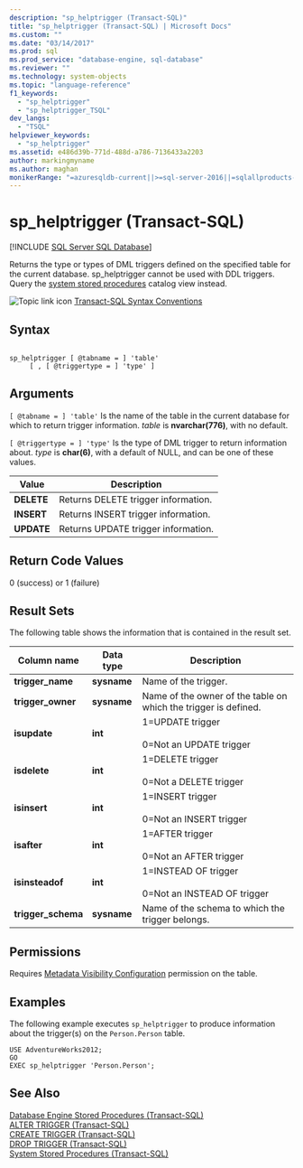 ```yaml
---
description: "sp_helptrigger (Transact-SQL)"
title: "sp_helptrigger (Transact-SQL) | Microsoft Docs"
ms.custom: ""
ms.date: "03/14/2017"
ms.prod: sql
ms.prod_service: "database-engine, sql-database"
ms.reviewer: ""
ms.technology: system-objects
ms.topic: "language-reference"
f1_keywords: 
  - "sp_helptrigger"
  - "sp_helptrigger_TSQL"
dev_langs: 
  - "TSQL"
helpviewer_keywords: 
  - "sp_helptrigger"
ms.assetid: e486d39b-771d-488d-a786-7136433a2203
author: markingmyname
ms.author: maghan
monikerRange: "=azuresqldb-current||>=sql-server-2016||=sqlallproducts-allversions||>=sql-server-linux-2017||=azuresqldb-mi-current"
---
```

# sp_helptrigger (Transact-SQL)
[!INCLUDE [SQL Server SQL Database](../../includes/applies-to-version/sql-asdb.md)]

  Returns the type or types of DML triggers defined on the specified table for the current database. sp_helptrigger cannot be used with DDL triggers. Query the [system stored procedures](../../relational-databases/system-catalog-views/sys-triggers-transact-sql.md) catalog view instead.  
  
 ![Topic link icon](../../database-engine/configure-windows/media/topic-link.gif "Topic link icon") [Transact-SQL Syntax Conventions](../../t-sql/language-elements/transact-sql-syntax-conventions-transact-sql.md)  
  
## Syntax  
  
```  
  
sp_helptrigger [ @tabname = ] 'table'   
     [ , [ @triggertype = ] 'type' ]  
```  
  
## Arguments  
`[ @tabname = ] 'table'`
 Is the name of the table in the current database for which to return trigger information. *table* is **nvarchar(776)**, with no default.  
  
`[ @triggertype = ] 'type'`
 Is the type of DML trigger to return information about. *type* is **char(6)**, with a default of NULL, and can be one of these values.  
  
|Value|Description|  
|-----------|-----------------|  
|**DELETE**|Returns DELETE trigger information.|  
|**INSERT**|Returns INSERT trigger information.|  
|**UPDATE**|Returns UPDATE trigger information.|  
  
## Return Code Values  
 0 (success) or 1 (failure)  
  
## Result Sets  
 The following table shows the information that is contained in the result set.  
  
|Column name|Data type|Description|  
|-----------------|---------------|-----------------|  
|**trigger_name**|**sysname**|Name of the trigger.|  
|**trigger_owner**|**sysname**|Name of the owner of the table on which the trigger is defined.|  
|**isupdate**|**int**|1=UPDATE trigger<br /><br /> 0=Not an UPDATE trigger|  
|**isdelete**|**int**|1=DELETE trigger<br /><br /> 0=Not a DELETE trigger|  
|**isinsert**|**int**|1=INSERT trigger<br /><br /> 0=Not an INSERT trigger|  
|**isafter**|**int**|1=AFTER trigger<br /><br /> 0=Not an AFTER trigger|  
|**isinsteadof**|**int**|1=INSTEAD OF trigger<br /><br /> 0=Not an INSTEAD OF trigger|  
|**trigger_schema**|**sysname**|Name of the schema to which the trigger belongs.|  
  
## Permissions  
 Requires [Metadata Visibility Configuration](../../relational-databases/security/metadata-visibility-configuration.md) permission on the table.  
  
## Examples  
 The following example executes `sp_helptrigger` to produce information about the trigger(s) on the `Person.Person` table.  
  
```  
USE AdventureWorks2012;  
GO  
EXEC sp_helptrigger 'Person.Person';  
```  
  
## See Also  
 [Database Engine Stored Procedures &#40;Transact-SQL&#41;](../../relational-databases/system-stored-procedures/database-engine-stored-procedures-transact-sql.md)   
 [ALTER TRIGGER &#40;Transact-SQL&#41;](../../t-sql/statements/alter-trigger-transact-sql.md)   
 [CREATE TRIGGER &#40;Transact-SQL&#41;](../../t-sql/statements/create-trigger-transact-sql.md)   
 [DROP TRIGGER &#40;Transact-SQL&#41;](../../t-sql/statements/drop-trigger-transact-sql.md)   
 [System Stored Procedures &#40;Transact-SQL&#41;](../../relational-databases/system-stored-procedures/system-stored-procedures-transact-sql.md)  
  
  
